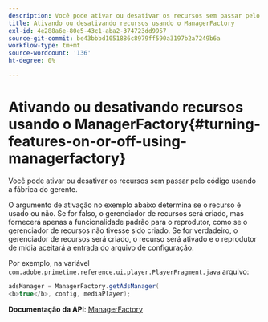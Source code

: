 ```yaml
---
description: Você pode ativar ou desativar os recursos sem passar pelo código usando a fábrica do gerente.
title: Ativando ou desativando recursos usando o ManagerFactory
exl-id: 4e288a6e-80e5-43c1-aba2-374723dd9957
source-git-commit: be43bbbd1051886c8979ff590a3197b2a7249b6a
workflow-type: tm+mt
source-wordcount: '136'
ht-degree: 0%

---
```


# Ativando ou desativando recursos usando o ManagerFactory{#turning-features-on-or-off-using-managerfactory}

Você pode ativar ou desativar os recursos sem passar pelo código usando a fábrica do gerente.

O argumento de ativação no exemplo abaixo determina se o recurso é usado ou não. Se for falso, o gerenciador de recursos será criado, mas fornecerá apenas a funcionalidade padrão para o reprodutor, como se o gerenciador de recursos não tivesse sido criado. Se for verdadeiro, o gerenciador de recursos será criado, o recurso será ativado e o reprodutor de mídia aceitará a entrada do arquivo de configuração.

Por exemplo, na variável `com.adobe.primetime.reference.ui.player.PlayerFragment.java` arquivo:

```java
adsManager = ManagerFactory.getAdsManager( 
<b>true</b>, config, mediaPlayer);
```

**Documentação da API**: [ManagerFactory](https://help.adobe.com/en_US/primetime/api/reference_implementation/android/javadoc/com/adobe/primetime/reference/manager/ManagerFactory.html)
